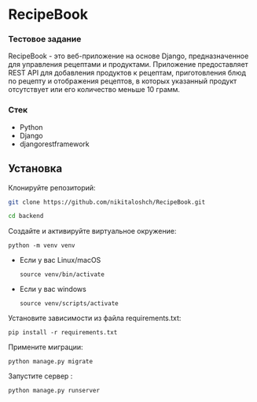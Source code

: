 # RecipeBook

### Тестовое задание
RecipeBook - это веб-приложение на основе Django, предназначенное для управления рецептами и продуктами. Приложение предоставляет REST API для добавления продуктов к рецептам, приготовления блюд по рецепту и отображения рецептов, в которых указанный продукт отсутствует или его количество меньше 10 грамм.

### Стек
- Python
- Django
- djangorestframework

## Установка

Клонируйте репозиторий:

   ```bash
   git clone https://github.com/nikitaloshch/RecipeBook.git

cd backend

```
Cоздайте и активируйте виртуальное окружение:
```
python -m venv venv
```

* Если у вас Linux/macOS

    ```
    source venv/bin/activate
    ```

* Если у вас windows
    ```
    source venv/scripts/activate
    ```

Установите зависимости из файла requirements.txt:

```
pip install -r requirements.txt
```

Примените миграции:

```
python manage.py migrate
```

Запустите сервер :

```
python manage.py runserver
```
